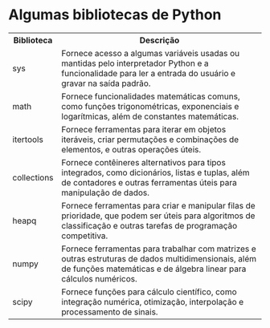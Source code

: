 </head>
<body>
	<h1>Algumas bibliotecas de Python</h1>
	<table>
		<tr>
			<th>Biblioteca</th>
			<th>Descrição</th>
		</tr>
		<tr>
			<td>sys</td>
			<td>Fornece acesso a algumas variáveis ​​usadas ou mantidas pelo interpretador Python e a funcionalidade para ler a entrada do usuário e gravar na saída padrão.</td>
		</tr>
		<tr>
			<td>math</td>
			<td>Fornece funcionalidades matemáticas comuns, como funções trigonométricas, exponenciais e logarítmicas, além de constantes matemáticas.</td>
		</tr>
		<tr>
			<td>itertools</td>
			<td>Fornece ferramentas para iterar em objetos iteráveis, criar permutações e combinações de elementos, e outras operações úteis.</td>
		</tr>
		<tr>
			<td>collections</td>
			<td>Fornece contêineres alternativos para tipos integrados, como dicionários, listas e tuplas, além de contadores e outras ferramentas úteis para manipulação de dados.</td>
		</tr>
		<tr>
			<td>heapq</td>
			<td>Fornece ferramentas para criar e manipular filas de prioridade, que podem ser úteis para algoritmos de classificação e outras tarefas de programação competitiva.</td>
		</tr>
		<tr>
			<td>numpy</td>
			<td>Fornece ferramentas para trabalhar com matrizes e outras estruturas de dados multidimensionais, além de funções matemáticas e de álgebra linear para cálculos numéricos.</td>
		</tr>
		<tr>
			<td>scipy</td>
			<td>Fornece funções para cálculo científico, como integração numérica, otimização, interpolação e processamento de sinais.</td>
		</tr>
	</table>
</body>
</html>

